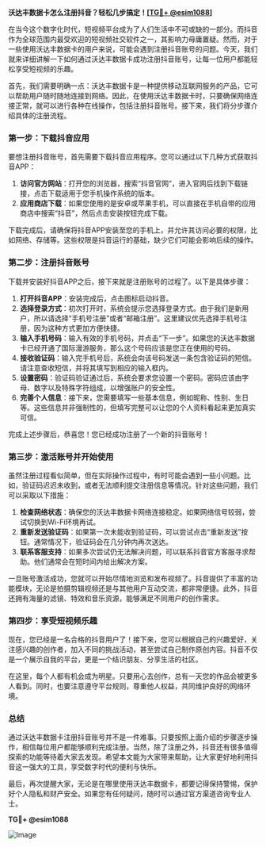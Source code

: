 **沃达丰数据卡怎么注册抖音？轻松几步搞定！[[TG💪+ @esim1088](https://t.me/s/esim1088)]**

在当今这个数字化时代，短视频平台成为了人们生活中不可或缺的一部分。而抖音作为全球范围内最受欢迎的短视频社交软件之一，其影响力毋庸置疑。然而，对于一些使用沃达丰数据卡的用户来说，可能会遇到注册抖音账号的问题。今天，我们就来详细讲解一下如何通过沃达丰数据卡成功注册抖音账号，让每一位用户都能轻松享受短视频的乐趣。

首先，我们需要明确一点：沃达丰数据卡是一种提供移动互联网服务的产品，它可以帮助用户随时随地连接到网络。因此，在使用沃达丰数据卡时，只要确保网络连接正常，就可以进行各种在线操作，包括注册抖音账号。接下来，我们将分步骤介绍具体的注册流程。

### **第一步：下载抖音应用**

要想注册抖音账号，首先需要下载抖音应用程序。您可以通过以下几种方式获取抖音APP：

1. **访问官方网站**：打开您的浏览器，搜索“抖音官网”，进入官网后找到下载链接，点击下载适用于您手机操作系统的版本。
2. **应用商店下载**：如果您使用的是安卓或苹果手机，可以直接在手机自带的应用商店中搜索“抖音”，然后点击安装按钮完成下载。

下载完成后，请确保将抖音APP安装至您的手机上，并允许其访问必要的权限，比如网络、存储等。这些权限是抖音运行的基础，缺少它们可能会影响后续的操作。

### **第二步：注册抖音账号**

下载并安装好抖音APP之后，接下来就是注册账号的过程了。以下是具体步骤：

1. **打开抖音APP**：安装完成后，点击图标启动抖音。
2. **选择登录方式**：初次打开时，系统会提示您选择登录方式。由于我们是新用户，所以请选择“手机号注册”或者“邮箱注册”。这里建议优先选择手机号注册，因为这种方式更加方便快捷。
3. **输入手机号码**：输入有效的手机号码，并点击“下一步”。如果您的沃达丰数据卡已经开通了国际漫游服务，那么这个号码应该是您正在使用的号码。
4. **接收验证码**：输入完手机号后，系统会向该号码发送一条包含验证码的短信。请注意查收短信，并将其填写到相应的输入框内。
5. **设置密码**：验证码验证通过后，系统会要求您设置一个密码。密码应该由字母、数字以及特殊字符组成，以增强账户的安全性。
6. **完善个人信息**：接下来，您需要填写一些基本信息，例如昵称、性别、生日等。这些信息并非强制性的，但填写完整可以让您的个人资料看起来更加真实可信。

完成上述步骤后，恭喜您！您已经成功注册了一个新的抖音账号！

### **第三步：激活账号并开始使用**

虽然注册过程看似简单，但在实际操作过程中，有时可能会遇到一些小问题。比如，验证码迟迟未收到，或者无法顺利提交注册信息等情况。针对这些问题，我们可以采取以下措施：

1. **检查网络状态**：确保您的沃达丰数据卡网络连接稳定。如果网络信号较弱，尝试切换到Wi-Fi环境再试。
2. **重新发送验证码**：如果第一次未能收到验证码，可以尝试点击“重新发送”按钮。通常情况下，验证码会在几分钟内再次送达。
3. **联系客服支持**：如果多次尝试仍无法解决问题，可以联系抖音官方客服寻求帮助。他们通常会在短时间内给出解决方案。

一旦账号激活成功，您就可以开始尽情地浏览和发布视频了。抖音提供了丰富的功能模块，无论是拍摄剪辑视频还是与其他用户互动交流，都非常便捷。此外，抖音还拥有海量的滤镜、特效和音乐资源，能够满足不同用户的创作需求。

### **第四步：享受短视频乐趣**

现在，您已经是一名合格的抖音用户了！接下来，您可以根据自己的兴趣爱好，关注感兴趣的创作者，加入不同的挑战活动，甚至尝试自己制作原创内容。抖音不仅是一个展示自我的平台，更是一个结识朋友、分享生活的社区。

在这里，每个人都有机会成为明星。只要用心去创作，总有一天您的作品会被更多人看到。同时，也要注意遵守平台规则，尊重他人权益，共同维护良好的网络环境。

### **总结**

通过沃达丰数据卡注册抖音账号并不是一件难事。只要按照上面介绍的步骤逐步操作，相信每位用户都能够顺利完成注册。当然，除了注册之外，抖音还有很多值得探索的功能等待着大家去发现。希望本文能为大家带来帮助，让大家更好地利用抖音这一强大的工具，享受数字时代的便利与快乐。

最后，再次提醒大家，无论是在哪里使用沃达丰数据卡，都要记得保持警惕，保护好个人隐私和财产安全。如果您有任何疑问，随时可以通过官方渠道咨询专业人士。

**TG💪+ @esim1088**

![Image](https://i.postimg.cc/4NQfJmqS/Snipaste-2025-05-13-00-14-12.png)